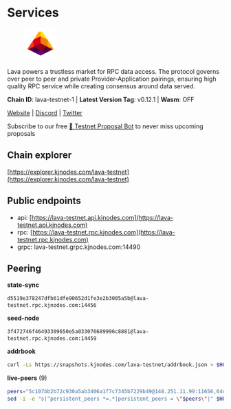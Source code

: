 # Services

<figure><img src="https://raw.githubusercontent.com/kj89/cosmos-images/main/logos/lava.png" alt=""><figcaption></figcaption></figure>

Lava powers a trustless market for RPC data access. The protocol  governs over peer to peer and private Provider-Application pairings,  ensuring high quality RPC service while creating consensus around data served.

**Chain ID**: lava-testnet-1 | **Latest Version Tag**: v0.12.1 | **Wasm**: OFF

[Website](https://lavanet.xyz) | [Discord](https://discord.com/invite/Tbk5NxTCdA) | [Twitter](https://twitter.com/lavanetxyz)



Subscribe to our free [🤖 Testnet Proposal Bot](https://t.me/kjnodes_testnet_proposal_bot) to never miss upcoming proposals


## Chain explorer
[https://explorer.kjnodes.com/lava-testnet](https://explorer.kjnodes.com/lava-testnet)

## Public endpoints

* api: [https://lava-testnet.api.kjnodes.com](https://lava-testnet.api.kjnodes.com)
* rpc: [https://lava-testnet.rpc.kjnodes.com](https://lava-testnet.rpc.kjnodes.com)
* grpc: lava-testnet.grpc.kjnodes.com:14490

## Peering

**state-sync**

```text
d5519e378247dfb61dfe90652d1fe3e2b3005a5b@lava-testnet.rpc.kjnodes.com:14456
```

**seed-node**

```text
3f472746f46493309650e5a033076689996c8881@lava-testnet.rpc.kjnodes.com:14459
```

**addrbook**
```bash
curl -Ls https://snapshots.kjnodes.com/lava-testnet/addrbook.json > $HOME/.lava/config/addrbook.json
```

**live-peers** (9)
```bash
peers="5c107bb2b72c930a5ab3406a1f7c7345b7229b49@148.251.11.99:11656,64df498c92b9ccaf78012229d399aa34a014f087@65.109.122.105:56659,20c13bd0d972acba5588493fb528b558a0317013@38.242.133.203:26656,0d6983bcd192c0b4a0f61e6d849c152704e2f017@91.107.148.5:26656,b16eb3c538b9a460612a4cea37c2657f15579126@65.109.30.90:11656,1ec38451f3e45535ceba905d1442310c69aaf93e@217.76.61.37:26656,230648adf4aa55029c72ec5d7bc1be59529acf34@37.120.171.159:26656,d5519e378247dfb61dfe90652d1fe3e2b3005a5b@65.109.68.190:14456,5d24eb95fa5974af7bb03e370382537251ab6328@95.217.158.66:26656"
sed -i -e "s|^persistent_peers *=.*|persistent_peers = \"$peers\"|" $HOME/.lava/config/config.toml
```
